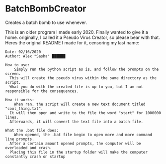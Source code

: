 # BatchBombCreator
Creates a batch bomb to use whenever.

This is an older program I made early 2020. Finally wanted to give it a home.
originally, I called it a Pseudo Virus Creator, so please bear with that.
Heres the original README I made for it, censoring my last name:

	Date: 02/16/2020
	Author: Alex "Sasha" ██████

	How to use: 
		Simply run the python script as is, and follow the prompts on the screen. 
	  This will create the pseudo virus within the same directory as the script. 
	  What you do with the created file is up to you, but I am not responsible for the consequences. 

	How it works:
		When ran, the script will create a new text document titled "cool_thing.txt". 
	  It will then open and write to the file the word "start" for 1000000 lines. 
	  Afterwards, it will convert the text file into a batch file.

	What the .bat file does:
		When opened, the .bat file begin to open more and more command line prompts. 
	  After a certain amount opened prompts, the computer will be overloaded and crash. 
	  Placing this file in the startup folder will make the computer constantly crash on startup
